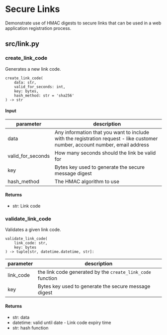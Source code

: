 # Secure Links

Demonstrate use of HMAC digests to secure links that can be used
in a web application registration process.

## src/link.py

### create_link_code

Generates a new link code.

    create_link_code(
        data: str, 
        valid_for_seconds: int, 
        key: bytes, 
        hash_method: str = 'sha256'
    ) -> str

#### Input

| parameter         | description                                                                                                                  |
|-------------------|------------------------------------------------------------------------------------------------------------------------------|
| data              | Any information that you want to include with the registration request - like customer number, account number, email address |
| valid_for_seconds | How many seconds should the link be valid for                                                                                |
| key               | Bytes key used to generate the secure message digest                                                                         |
| hash_method       | The HMAC algorithm to use                                                                                                    |

#### Returns

* str: Link code

### validate_link_code

Validates a given link code.

    validate_link_code(
        link_code: str, 
        key: bytes
    ) -> tuple[str, datetime.datetime, str]:

| parameter   | description                                                |
|-------------|------------------------------------------------------------|
| link_code   | the link code generated by the `create_link_code` function |
| key         | Bytes key used to generate the secure message digest       |

#### Returns

* str: data 
* datetime: valid until date - Link code expiry time
* str: hash function
